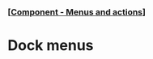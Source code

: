 ### [[Component - Menus and actions](./human-interface-guidelines-markdown/Component/menus-and-actions.md)]  
  
# **Dock menus**  

